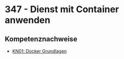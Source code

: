 # 347 - Dienst mit Container anwenden

## Kompetenznachweise

- [KN01: Docker Grundlagen](Kompetenznachweise/KN01/Readme.md)
